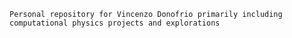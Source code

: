 `Personal repository for Vincenzo Donofrio primarily including computational physics projects and explorations`

